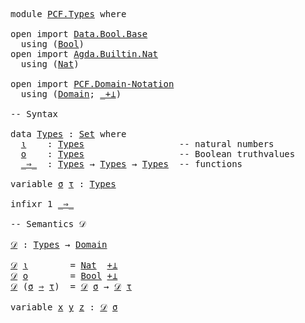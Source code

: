 <pre class="Agda">
<a id="14" class="Keyword">module</a> <a id="21" href="PCF.Types.html" class="Module">PCF.Types</a> <a id="31" class="Keyword">where</a>

<a id="38" class="Keyword">open</a> <a id="43" class="Keyword">import</a> <a id="50" href="Data.Bool.Base.html" class="Module">Data.Bool.Base</a> 
  <a id="68" class="Keyword">using</a> <a id="74" class="Symbol">(</a><a id="75" href="Agda.Builtin.Bool.html#173" class="Datatype">Bool</a><a id="79" class="Symbol">)</a>
<a id="81" class="Keyword">open</a> <a id="86" class="Keyword">import</a> <a id="93" href="Agda.Builtin.Nat.html" class="Module">Agda.Builtin.Nat</a>
  <a id="112" class="Keyword">using</a> <a id="118" class="Symbol">(</a><a id="119" href="Agda.Builtin.Nat.html#203" class="Datatype">Nat</a><a id="122" class="Symbol">)</a>

<a id="125" class="Keyword">open</a> <a id="130" class="Keyword">import</a> <a id="137" href="PCF.Domain-Notation.html" class="Module">PCF.Domain-Notation</a>
  <a id="159" class="Keyword">using</a> <a id="165" class="Symbol">(</a><a id="166" href="PCF.Domain-Notation.html#131" class="Function">Domain</a><a id="172" class="Symbol">;</a> <a id="174" href="PCF.Domain-Notation.html#839" class="Function Operator">_+⊥</a><a id="177" class="Symbol">)</a>

<a id="180" class="Comment">-- Syntax</a>

<a id="191" class="Keyword">data</a> <a id="Types"></a><a id="196" href="PCF.Types.html#196" class="Datatype">Types</a> <a id="202" class="Symbol">:</a> <a id="204" href="Agda.Primitive.html#388" class="Primitive">Set</a> <a id="208" class="Keyword">where</a>
  <a id="Types.ι"></a><a id="216" href="PCF.Types.html#216" class="InductiveConstructor">ι</a>    <a id="221" class="Symbol">:</a> <a id="223" href="PCF.Types.html#196" class="Datatype">Types</a>                  <a id="246" class="Comment">-- natural numbers</a>
  <a id="Types.o"></a><a id="267" href="PCF.Types.html#267" class="InductiveConstructor">o</a>    <a id="272" class="Symbol">:</a> <a id="274" href="PCF.Types.html#196" class="Datatype">Types</a>                  <a id="297" class="Comment">-- Boolean truthvalues</a>
  <a id="Types._⇒_"></a><a id="322" href="PCF.Types.html#322" class="InductiveConstructor Operator">_⇒_</a>  <a id="327" class="Symbol">:</a> <a id="329" href="PCF.Types.html#196" class="Datatype">Types</a> <a id="335" class="Symbol">→</a> <a id="337" href="PCF.Types.html#196" class="Datatype">Types</a> <a id="343" class="Symbol">→</a> <a id="345" href="PCF.Types.html#196" class="Datatype">Types</a>  <a id="352" class="Comment">-- functions</a>

<a id="366" class="Keyword">variable</a> <a id="375" href="PCF.Types.html#375" class="Generalizable">σ</a> <a id="377" href="PCF.Types.html#377" class="Generalizable">τ</a> <a id="379" class="Symbol">:</a> <a id="381" href="PCF.Types.html#196" class="Datatype">Types</a>

<a id="388" class="Keyword">infixr</a> <a id="395" class="Number">1</a> <a id="397" href="PCF.Types.html#322" class="InductiveConstructor Operator">_⇒_</a>

<a id="402" class="Comment">-- Semantics 𝒟</a>

<a id="𝒟"></a><a id="418" href="PCF.Types.html#418" class="Function">𝒟</a> <a id="420" class="Symbol">:</a> <a id="422" href="PCF.Types.html#196" class="Datatype">Types</a> <a id="428" class="Symbol">→</a> <a id="430" href="PCF.Domain-Notation.html#131" class="Function">Domain</a>

<a id="438" href="PCF.Types.html#418" class="Function">𝒟</a> <a id="440" href="PCF.Types.html#216" class="InductiveConstructor">ι</a>        <a id="449" class="Symbol">=</a> <a id="451" href="Agda.Builtin.Nat.html#203" class="Datatype">Nat</a>  <a id="456" href="PCF.Domain-Notation.html#839" class="Function Operator">+⊥</a>
<a id="459" href="PCF.Types.html#418" class="Function">𝒟</a> <a id="461" href="PCF.Types.html#267" class="InductiveConstructor">o</a>        <a id="470" class="Symbol">=</a> <a id="472" href="Agda.Builtin.Bool.html#173" class="Datatype">Bool</a> <a id="477" href="PCF.Domain-Notation.html#839" class="Function Operator">+⊥</a>
<a id="480" href="PCF.Types.html#418" class="Function">𝒟</a> <a id="482" class="Symbol">(</a><a id="483" href="PCF.Types.html#483" class="Bound">σ</a> <a id="485" href="PCF.Types.html#322" class="InductiveConstructor Operator">⇒</a> <a id="487" href="PCF.Types.html#487" class="Bound">τ</a><a id="488" class="Symbol">)</a>  <a id="491" class="Symbol">=</a> <a id="493" href="PCF.Types.html#418" class="Function">𝒟</a> <a id="495" href="PCF.Types.html#483" class="Bound">σ</a> <a id="497" class="Symbol">→</a> <a id="499" href="PCF.Types.html#418" class="Function">𝒟</a> <a id="501" href="PCF.Types.html#487" class="Bound">τ</a>

<a id="504" class="Keyword">variable</a> <a id="513" href="PCF.Types.html#513" class="Generalizable">x</a> <a id="515" href="PCF.Types.html#515" class="Generalizable">y</a> <a id="517" href="PCF.Types.html#517" class="Generalizable">z</a> <a id="519" class="Symbol">:</a> <a id="521" href="PCF.Types.html#418" class="Function">𝒟</a> <a id="523" href="PCF.Types.html#375" class="Generalizable">σ</a>
</pre>